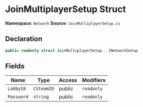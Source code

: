 # JoinMultiplayerSetup Struct

**Namespace:** `Network`
**Source:** `JoinMultiplayerSetup.cs`

## Declaration

```csharp
public readonly struct JoinMultiplayerSetup : INetworkSetup
```

## Fields

| Name | Type | Access | Modifiers |
|------|------|--------|-----------|
| `LobbyId` | `CSteamID` | public | `readonly` |
| `Password` | `string` | public | `readonly` |

